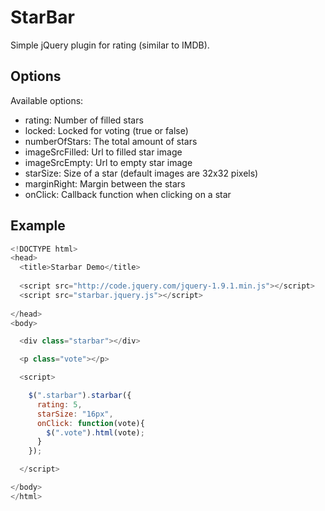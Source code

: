 StarBar
=======

Simple jQuery plugin for rating (similar to IMDB).


Options
-------
Available options:

- rating: Number of filled stars
- locked: Locked for voting (true or false)
- numberOfStars: The total amount of stars
- imageSrcFilled: Url to filled star image
- imageSrcEmpty: Url to empty star image
- starSize: Size of a star (default images are 32x32 pixels)
- marginRight: Margin between the stars
- onClick: Callback function when clicking on a star

Example
-------
```javascript
<!DOCTYPE html>
<head>
  <title>Starbar Demo</title>
  
  <script src="http://code.jquery.com/jquery-1.9.1.min.js"></script>
  <script src="starbar.jquery.js"></script>
 
</head>
<body>

  <div class="starbar"></div>

  <p class="vote"></p>

  <script>

    $(".starbar").starbar({
      rating: 5,
      starSize: "16px",
      onClick: function(vote){
        $(".vote").html(vote);
      }
    });

  </script>

</body>
</html>
